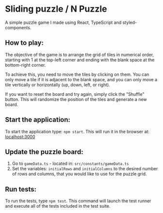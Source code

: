 # Sliding puzzle / N Puzzle

A simple puzzle game I made using React, TypeScript and styled-components.

## How to play:

The objective of the game is to arrange the grid of tiles in numerical order, starting with 1 at the top-left corner and ending with the blank space at the bottom-right corner.

To achieve this, you need to move the tiles by clicking on them. You can only move a tile if it is adjacent to the blank space, and you can only move a tile vertically or horizontally (up, down, left, or right).

If you want to reset the board and try again, simply click the "Shuffle" button. This will randomize the position of the tiles and generate a new board.

## Start the application:

To start the application type: `npm start`. This will run it in the browser at: [localhost:3000](http://localhost:3000)

## Update the puzzle board:

1. Go to `gameData.ts` - located in: `src/constants/gameData.ts`
2. Set the variables: `initialRows` and `initialColumns` to the desired number of rows and columns, that you would like to use for the puzzle grid.

## Run tests:

To run the tests, type `npm test`. This command will launch the test runner and execute all of the tests included in the test suite.
